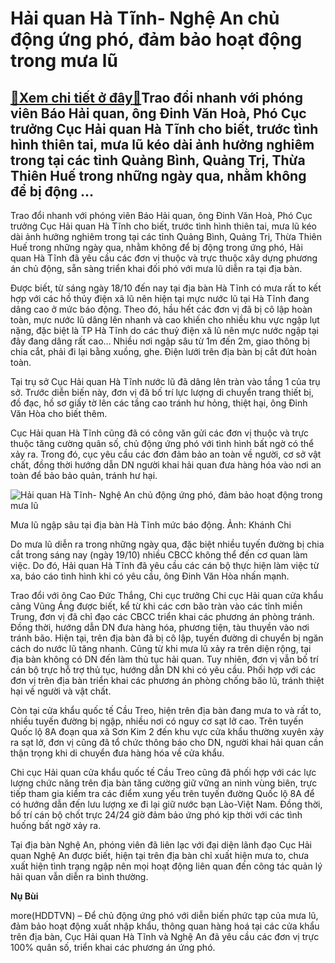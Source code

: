 Hải quan Hà Tĩnh- Nghệ An chủ động ứng phó, đảm bảo hoạt động trong mưa lũ
==========================================================================

[:gift:Xem chi tiết ở đây:gift:](https://hddtvn.com/hai-quan-ha-tinh-nghe-an-chu-dong-ung-pho-dam-bao-hoat-dong-trong-mua-lu/)Trao đổi nhanh với phóng viên Báo Hải quan, ông Đinh Văn Hoà, Phó Cục trưởng Cục Hải quan Hà Tĩnh cho biết, trước tình hình thiên tai, mưa lũ kéo dài ảnh hưởng nghiêm trong tại các tỉnh Quảng Bình, Quảng Trị, Thừa Thiên Huế trong những ngày qua, nhằm không để bị động …
-----------------------------------------------------------------------------------------------------------------------------------------------------------------------------------------------------------------------------------------------------------------------------


Trao đổi nhanh với phóng viên Báo Hải quan, ông Đinh Văn Hoà, Phó Cục trưởng Cục Hải quan Hà Tĩnh cho biết, trước tình hình thiên tai, mưa lũ kéo dài ảnh hưởng nghiêm trong tại các tỉnh Quảng Bình, Quảng Trị, Thừa Thiên Huế trong những ngày qua, nhằm không để bị động trong ứng phó, Hải quan Hà Tĩnh đã yêu cầu các đơn vị thuộc và trực thuộc xây dựng phương án chủ động, sẵn sàng triển khai đối phó với mưa lũ diễn ra tại địa bàn.


Được biết, từ sáng ngày 18/10 đến nay tại địa bàn Hà Tĩnh có mưa rất to kết hợp với các hồ thủy điện xã lũ nên hiện tại mực nước lũ tại Hà Tĩnh đang dâng cao ở mức báo động. Theo đó, hầu hết các đơn vị đã bị cô lập hoàn toàn, mực nước lũ dâng lên nhanh và cao khiến cho nhiều khu vực ngập lụt nặng, đặc biệt là TP Hà Tĩnh do các thuỷ điện xã lũ nên mực nước ngập tại đây đang dâng rất cao… Nhiều nơi ngập sâu từ 1m đến 2m, giao thông bị chia cắt, phải đi lại bằng xuồng, ghe. Điện lưới trên địa bàn bị cắt đứt hoàn toàn.


Tại trụ sở Cục Hải quan Hà Tĩnh nước lũ đã dâng lên tràn vào tầng 1 của trụ sở. Trước diễn biến này, đơn vị đã bố trí lực lượng di chuyển trang thiết bị, đồ đạc, hồ sơ giấy tờ lên các tầng cao tránh hư hỏng, thiệt hại, ông Đinh Văn Hòa cho biết thêm.


Cục Hải quan Hà Tĩnh cũng đã có công văn gửi các đơn vị thuộc và trực thuộc tăng cường quân số, chủ động ứng phó với tình hình bất ngờ có thể xảy ra. Trong đó, cục yêu cầu các đơn đảm bảo an toàn về người, cơ sở vật chất, đồng thời hướng dẫn DN người khai hải quan đưa hàng hóa vào nơi an toàn để bảo bảo quản, tránh hư hại.





![Hải quan Hà Tĩnh- Nghệ An chủ động ứng phó, đảm bảo hoạt động trong mưa lũ](https://haiquanonline.com.vn/stores/news_dataimages/nubt/102020/19/12/in_article/1135_85AB8E4E-3819-4BFD-8FD5-DF2FEC2B8C96.jpg?rt=20201019121137 "undefined")


Mưa lũ ngập sâu tại địa bàn Hà Tĩnh mức báo động. Ảnh: Khánh Chi



Do mưa lũ diễn ra trong những ngày qua, đặc biệt nhiều tuyến đường bị chia cắt trong sáng nay (ngày 19/10) nhiều CBCC không thể đến cơ quan làm việc. Do đó, Hải quan Hà Tĩnh đã yêu cầu các cán bộ thực hiện làm việc từ xa, báo cáo tình hình khi có yêu cầu, ông Đinh Văn Hòa nhấn mạnh.


Trao đổi với ông Cao Đức Thắng, Chi cục trưởng Chi cục Hải quan cửa khẩu cảng Vũng Áng được biết, kể từ khi các cơn bão tràn vào các tỉnh miền Trung, đơn vị đã chỉ đạo các CBCC triển khai các phương án phòng tránh. Đồng thời, hướng dẫn DN đưa hàng hóa, phương tiện, tàu thuyền vào nơi tránh bão. Hiện tại, trên địa bàn đã bị cô lập, tuyến đường di chuyển bị ngăn cách do nước lũ tăng nhanh. Cũng từ khi mưa lũ xảy ra trên diện rộng, tại địa bàn không có DN đến làm thủ tục hải quan. Tuy nhiên, đơn vị vẫn bố trí cán bộ trực hỗ trợ thủ tục, hướng dẫn DN khi có yêu cầu. Phối hợp với các đơn vị trên địa bàn triển khai các phương án phòng chống bão lũ, tránh thiệt hại về người và vật chất.


Còn tại cửa khẩu quốc tế Cầu Treo, hiện trên địa bàn đang mưa to và rất to, nhiều tuyến đường bị ngập, nhiều nơi có nguy cơ sạt lở cao. Trên tuyến Quốc lộ 8A đoạn qua xã Sơn Kim 2 đến khu vực cửa khẩu thường xuyên xảy ra sạt lở, đơn vị cũng đã tổ chức thông báo cho DN, người khai hải quan cần thận trọng khi di chuyển đưa hàng hóa về cửa khẩu.


Chi cục Hải quan cửa khẩu quốc tế Cầu Treo cũng đã phối hợp với các lực lượng chức năng trên địa bàn tăng cường giữ vững an ninh vùng biên, trực tiếp tham gia kiểm tra các điểm xung yếu trên tuyến đường Quốc lộ 8A để có hướng dẫn đến lưu lượng xe đi lại giữ nước bạn Lào-Việt Nam. Đồng thời, bố trí cán bộ chốt trực 24/24 giờ đảm bảo ứng phó kịp thời với các tình huống bất ngờ xảy ra.


Tại địa bàn Nghệ An, phóng viên đã liên lạc với đại diện lãnh đạo Cục Hải quan Nghệ An được biết, hiện tại trên địa bàn chỉ xuất hiện mưa to, chưa xuất hiện tình trạng ngập nên mọi hoạt động liên quan đến công tác quản lý hải quan vẫn diễn ra bình thường.




**Nụ Bùi**



more(HDDTVN) – Để chủ động ứng phó với diễn biến phức tạp của mưa lũ, đảm bảo hoạt động xuất nhập khẩu, thông quan hàng hoá tại các cửa khẩu trên địa bàn, Cục Hải quan Hà Tĩnh và Nghệ An đã yêu cầu các đơn vị trực 100% quân số, triển khai các phương án ứng phó.

